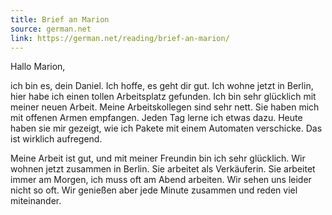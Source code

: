```yaml
---
title: Brief an Marion
source: german.net
link: https://german.net/reading/brief-an-marion/
---
```


Hallo Marion,

ich bin es, dein Daniel. Ich hoffe, es geht dir gut. Ich wohne jetzt in Berlin, hier habe ich einen tollen Arbeitsplatz gefunden. Ich bin sehr glücklich mit meiner neuen Arbeit. Meine Arbeitskollegen sind sehr nett. Sie haben mich mit offenen Armen empfangen. Jeden Tag lerne ich etwas dazu. Heute haben sie mir gezeigt, wie ich Pakete mit einem Automaten verschicke. Das ist wirklich aufregend.

Meine Arbeit ist gut, und mit meiner Freundin bin ich sehr glücklich. Wir wohnen jetzt zusammen in Berlin. Sie arbeitet als Verkäuferin. Sie arbeitet immer am Morgen, ich muss oft am Abend arbeiten. Wir sehen uns leider nicht so oft. Wir genießen aber jede Minute zusammen und reden viel miteinander.